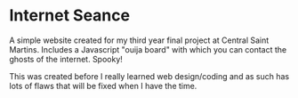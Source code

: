 # Internet Seance

A simple website created for my third year final project at Central Saint Martins. Includes a Javascript "ouija board" with which you can contact the ghosts of the internet. Spooky!

This was created before I really learned web design/coding and as such has lots of flaws that will be fixed when I have the time.
